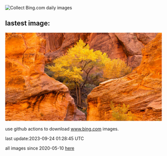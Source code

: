 ![Collect Bing.com daily images](https://github.com/counter2015/bing-daily-images/workflows/Collect%20Bing.com%20daily%20images/badge.svg)
## lastest image:
![](images/CottonwoodCanyon.jpg)

use github actions to download www.bing.com images.

last update:2023-09-24 01:28:45 UTC

all images since 2020-05-10 [here](https://github.com/counter2015/bing-daily-images/tree/master/images) 
